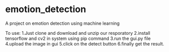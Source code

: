 # emotion_detection
A project on emotion detection using machine learning

To use:
1.Just clone and download and unzip our resporatory
2.install tensorflow and cv2 in system using pip command
3.run the gui.py file
4.upload the image in gui
5.click on the detect button
6.finally get the result.
